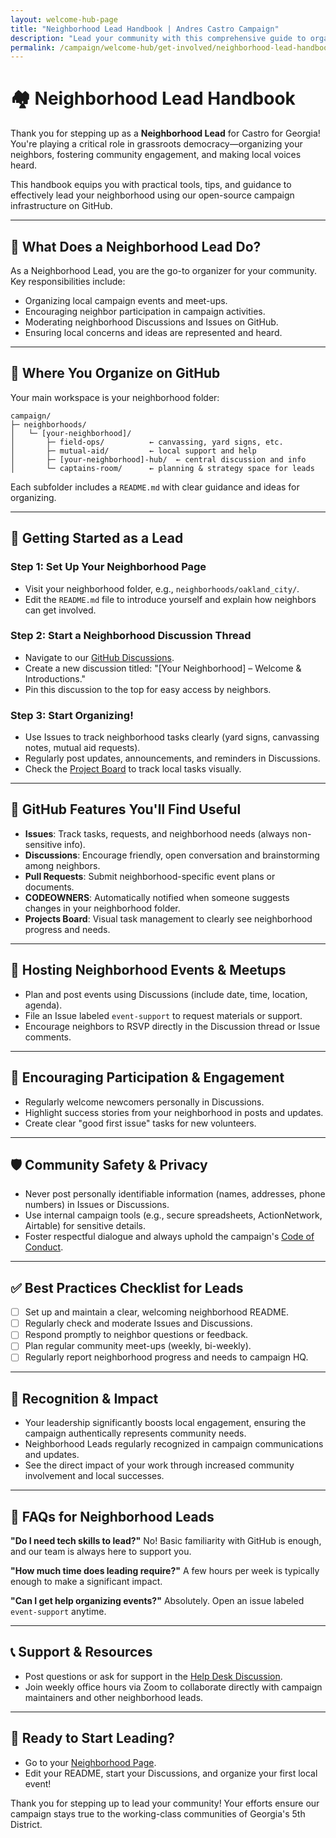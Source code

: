 ```yaml
---
layout: welcome-hub-page
title: "Neighborhood Lead Handbook | Andres Castro Campaign"
description: "Lead your community with this comprehensive guide to organizing neighbors, fostering engagement, and making local voices heard in our grassroots campaign."
permalink: /campaign/welcome-hub/get-involved/neighborhood-lead-handbook/
---
```


# 🏘️ Neighborhood Lead Handbook

Thank you for stepping up as a **Neighborhood Lead** for Castro for Georgia! You're playing a critical role in grassroots democracy—organizing your neighbors, fostering community engagement, and making local voices heard.

This handbook equips you with practical tools, tips, and guidance to effectively lead your neighborhood using our open-source campaign infrastructure on GitHub.

---

## 🌟 What Does a Neighborhood Lead Do?

As a Neighborhood Lead, you are the go-to organizer for your community. Key responsibilities include:

* Organizing local campaign events and meet-ups.
* Encouraging neighbor participation in campaign activities.
* Moderating neighborhood Discussions and Issues on GitHub.
* Ensuring local concerns and ideas are represented and heard.

---

## 📂 Where You Organize on GitHub

Your main workspace is your neighborhood folder:

```
campaign/
├─ neighborhoods/
│   └─ [your-neighborhood]/
│       ├─ field-ops/          ← canvassing, yard signs, etc.
│       ├─ mutual-aid/         ← local support and help
│       ├─ [your-neighborhood]-hub/  ← central discussion and info
│       └─ captains-room/      ← planning & strategy space for leads
```

Each subfolder includes a `README.md` with clear guidance and ideas for organizing.

---

## 🚀 Getting Started as a Lead

### Step 1: Set Up Your Neighborhood Page

* Visit your neighborhood folder, e.g., `neighborhoods/oakland_city/`.
* Edit the `README.md` file to introduce yourself and explain how neighbors can get involved.

### Step 2: Start a Neighborhood Discussion Thread

* Navigate to our [GitHub Discussions](https://github.com/CastroForGeorgia/campaign/discussions).
* Create a new discussion titled: "\[Your Neighborhood] – Welcome & Introductions."
* Pin this discussion to the top for easy access by neighbors.

### Step 3: Start Organizing!

* Use Issues to track neighborhood tasks clearly (yard signs, canvassing notes, mutual aid requests).
* Regularly post updates, announcements, and reminders in Discussions.
* Check the [Project Board](https://github.com/orgs/CastroForGeorgia/projects) to track local tasks visually.

---

## 🎯 GitHub Features You'll Find Useful

* **Issues**: Track tasks, requests, and neighborhood needs (always non-sensitive info).
* **Discussions**: Encourage friendly, open conversation and brainstorming among neighbors.
* **Pull Requests**: Submit neighborhood-specific event plans or documents.
* **CODEOWNERS**: Automatically notified when someone suggests changes in your neighborhood folder.
* **Projects Board**: Visual task management to clearly see neighborhood progress and needs.

---

## 📅 Hosting Neighborhood Events & Meetups

* Plan and post events using Discussions (include date, time, location, agenda).
* File an Issue labeled `event-support` to request materials or support.
* Encourage neighbors to RSVP directly in the Discussion thread or Issue comments.

---

## 📣 Encouraging Participation & Engagement

* Regularly welcome newcomers personally in Discussions.
* Highlight success stories from your neighborhood in posts and updates.
* Create clear "good first issue" tasks for new volunteers.

---

## 🛡️ Community Safety & Privacy

* Never post personally identifiable information (names, addresses, phone numbers) in Issues or Discussions.
* Use internal campaign tools (e.g., secure spreadsheets, ActionNetwork, Airtable) for sensitive details.
* Foster respectful dialogue and always uphold the campaign's [Code of Conduct](../welcome-hub/rules/README.md).

---

## ✅ Best Practices Checklist for Leads

* [ ] Set up and maintain a clear, welcoming neighborhood README.
* [ ] Regularly check and moderate Issues and Discussions.
* [ ] Respond promptly to neighbor questions or feedback.
* [ ] Plan regular community meet-ups (weekly, bi-weekly).
* [ ] Regularly report neighborhood progress and needs to campaign HQ.

---

## 🌟 Recognition & Impact

* Your leadership significantly boosts local engagement, ensuring the campaign authentically represents community needs.
* Neighborhood Leads regularly recognized in campaign communications and updates.
* See the direct impact of your work through increased community involvement and local successes.

---

## 🙋 FAQs for Neighborhood Leads

**"Do I need tech skills to lead?"**
No! Basic familiarity with GitHub is enough, and our team is always here to support you.

**"How much time does leading require?"**
A few hours per week is typically enough to make a significant impact.

**"Can I get help organizing events?"**
Absolutely. Open an issue labeled `event-support` anytime.

---

## 📞 Support & Resources

* Post questions or ask for support in the [Help Desk Discussion](https://github.com/CastroForGeorgia/campaign/discussions/categories/help-desk).
* Join weekly office hours via Zoom to collaborate directly with campaign maintainers and other neighborhood leads.

---

## 🚦 Ready to Start Leading?

* Go to your [Neighborhood Page](https://github.com/CastroForGeorgia/campaign/tree/main/neighborhoods).
* Edit your README, start your Discussions, and organize your first local event!

Thank you for stepping up to lead your community! Your efforts ensure our campaign stays true to the working-class communities of Georgia's 5th District.
